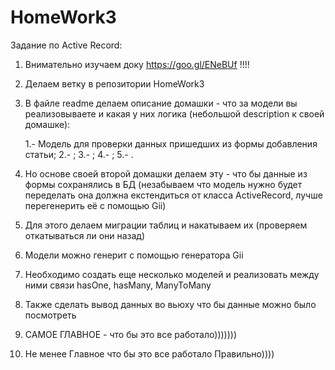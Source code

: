 HomeWork3
===============================

Задание по Active Record:

1) Внимательно изучаем доку https://goo.gl/ENeBUf !!!!

2) Делаем ветку в репозитории HomeWork3

3) В файле readme делаем описание домашки - что за модели вы реализовываете и какая у них логика (небольшой description к своей домашке):
    
    1.- Модель для проверки данных пришедших из формы добавления статьи;
    2.- ;
    3.- ;
    4.- ;
    5.- .

4) Но основе своей второй домашки делаем эту - что бы данные из формы сохранялись в БД (незабываем что модель нужно будет переделать она должна екстендиться от класса ActiveRecord, лучше перегенерить её с помощью Gii)

5) Для этого делаем миграции таблиц и накатываем их (проверяем откатываться ли они назад)

6) Модели можно генерит с помощью генератора Gii

7) Необходимо создать еще несколько моделей и реализовать между ними связи hasOne, hasMany, ManyToMany

8) Также сделать вывод данных во вьюху что бы данные можно было посмотреть

9) САМОЕ ГЛАВНОЕ - что бы это все работало)))))))

10) Не менее Главное что бы это все работало Правильно))))